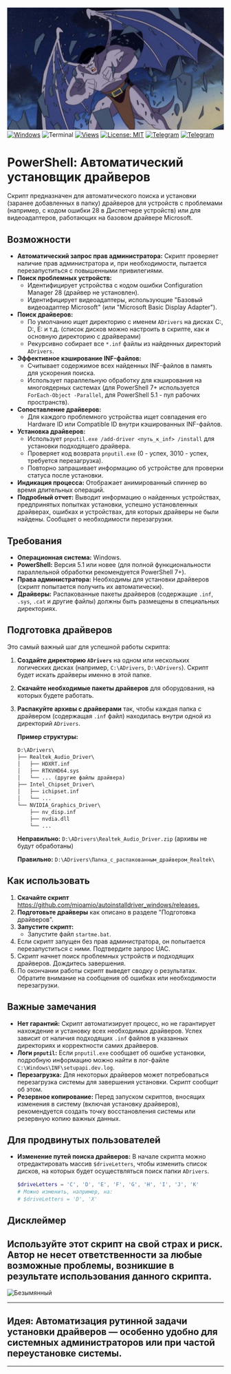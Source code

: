 ![](https://raw.githubusercontent.com/mioamio/autoinstalldriver_windows/main/image.jpg)
[![Windows](https://badgen.net/badge/icon/windows?icon=windows&label)](https://microsoft.com/windows/)
![Terminal](https://badgen.net/badge/icon/terminal?icon=terminal&label)
[![Views](https://views.igorkowalczyk.dev/api/badge/mioamio?repo=autoinstalldriver_windows&label=Views&style=classic)](https://github.com/mioamio/autoinstalldriver_windows/graphs/traffic)
[![License: MIT](https://img.shields.io/github/license/mioamio/autoinstalldriver_windows?style=flat-square)](https://github.com/mioamio/autoinstalldriver_windows/blob/main/LICENSE)
[![Telegram](https://badgen.net/badge/Telegram/me/2CA5E0)](https://t.me/topvselennaya)
[![Telegram](https://badgen.net/badge/Telegram/channel/2CA5E0)](https://t.me/scriptsautomation)


# PowerShell: Автоматический установщик драйверов

Cкрипт предназначен для автоматического поиска и установки (заранее добавленных в папку) драйверов для устройств с проблемами (например, с кодом ошибки 28 в Диспетчере устройств) или для видеоадаптеров, работающих на базовом драйвере Microsoft.

## Возможности

*   **Автоматический запрос прав администратора:** Скрипт проверяет наличие прав администратора и, при необходимости, пытается перезапуститься с повышенными привилегиями.
*   **Поиск проблемных устройств:**
    *   Идентифицирует устройства с кодом ошибки Configuration Manager 28 (драйвер не установлен).
    *   Идентифицирует видеоадаптеры, использующие "Базовый видеоадаптер Microsoft" (или "Microsoft Basic Display Adapter").
*   **Поиск драйверов:**
    *   По умолчанию ищет директорию с именем `ADrivers` на дисках C:, D:, E: и т.д. (список дисков можно настроить в скрипте, как и основную директорию с драйверами)
    *   Рекурсивно собирает все `*.inf` файлы из найденных директорий `ADrivers`.
*   **Эффективное кэширование INF-файлов:**
    *   Считывает содержимое всех найденных INF-файлов в память для ускорения поиска.
    *   Использует параллельную обработку для кэширования на многоядерных системах (для PowerShell 7+ используется `ForEach-Object -Parallel`, для PowerShell 5.1 - пул рабочих пространств).
*   **Сопоставление драйверов:**
    *   Для каждого проблемного устройства ищет совпадения его Hardware ID или Compatible ID внутри кэшированных INF-файлов.
*   **Установка драйверов:**
    *   Использует `pnputil.exe /add-driver <путь_к_inf> /install` для установки подходящего драйвера.
    *   Проверяет код возврата `pnputil.exe` (0 - успех, 3010 - успех, требуется перезагрузка).
    *   Повторно запрашивает информацию об устройстве для проверки статуса после установки.
*   **Индикация процесса:** Отображает анимированный спиннер во время длительных операций.
*   **Подробный отчет:** Выводит информацию о найденных устройствах, предпринятых попытках установки, успешно установленных драйверах, ошибках и устройствах, для которых драйверы не были найдены. Сообщает о необходимости перезагрузки.

## Требования

*   **Операционная система:** Windows.
*   **PowerShell:** Версия 5.1 или новее (для полной функциональности параллельной обработки рекомендуется PowerShell 7+).
*   **Права администратора:** Необходимы для установки драйверов (скрипт попытается получить их автоматически).
*   **Драйверы:** Распакованные пакеты драйверов (содержащие `.inf`, `.sys`, `.cat` и другие файлы) должны быть размещены в специальных директориях.

## Подготовка драйверов

Это самый важный шаг для успешной работы скрипта:

1.  **Создайте директорию `ADrivers`**  на одном или нескольких логических дисках (например, `C:\ADrivers`, `D:\ADrivers`). Скрипт будет искать драйверы именно в этой папке.
2.  **Скачайте необходимые пакеты драйверов** для оборудования, на которых будете работать.
3.  **Распакуйте архивы с драйверами** так, чтобы каждая папка с драйвером (содержащая `.inf` файл) находилась внутри одной из директорий `ADrivers`.

    **Пример структуры:**

    ```
    D:\ADrivers\
    ├── Realtek_Audio_Driver\
    │   ├── HDXRT.inf
    │   ├── RTKVHD64.sys
    │   └── ... (другие файлы драйвера)
    ├── Intel_Chipset_Driver\
    │   ├── ichipset.inf
    │   └── ...
    └── NVIDIA_Graphics_Driver\
        ├── nv_disp.inf
        ├── nvdia.dll
        └── ...
    ```

    **Неправильно:** `D:\ADrivers\Realtek_Audio_Driver.zip` (архивы не будут обработаны)
    
    **Правильно:** `D:\ADrivers\Папка_с_распакованным_драйвером_Realtek\`

## Как использовать

1.  **Скачайте скрипт** <https://github.com/mioamio/autoinstalldriver_windows/releases.>
2.  **Подготовьте драйверы** как описано в разделе "Подготовка драйверов".
3.  **Запустите скрипт:**
    *   Запустите файл `startme.bat`.
4.  Если скрипт запущен без прав администратора, он попытается перезапуститься с ними. Подтвердите запрос UAC.
5.  Скрипт начнет поиск проблемных устройств и подходящих драйверов. Дождитесь завершения.
6.  По окончании работы скрипт выведет сводку о результатах. Обратите внимание на сообщения об ошибках или необходимости перезагрузки.

## Важные замечания

*   **Нет гарантий:** Скрипт автоматизирует процесс, но не гарантирует нахождение и установку всех необходимых драйверов. Успех зависит от наличия подходящих `.inf` файлов в указанных директориях и корректности самих драйверов.
*   **Логи `pnputil`:** Если `pnputil.exe` сообщает об ошибке установки, подробную информацию можно найти в лог-файле `C:\Windows\INF\setupapi.dev.log`.
*   **Перезагрузка:** Для некоторых драйверов может потребоваться перезагрузка системы для завершения установки. Скрипт сообщит об этом.
*   **Резервное копирование:** Перед запуском скриптов, вносящих изменения в систему (включая установку драйверов), рекомендуется создать точку восстановления системы или резервную копию важных данных.

## Для продвинутых пользователей

*   **Изменение путей поиска драйверов:** В начале скрипта можно отредактировать массив `$driveLetters`, чтобы изменить список дисков, на которых будет осуществляться поиск папки `ADrivers`.
    ```powershell
    $driveLetters = 'C', 'D', 'E', 'F', 'G', 'H', 'I', 'J', 'K'
    # Можно изменить, например, на:
    # $driveLetters = 'D', 'X'
    ```

## Дисклеймер

Используйте этот скрипт на свой страх и риск. Автор не несет ответственности за любые возможные проблемы, возникшие в результате использования данного скрипта.
---
![Безымянный](https://github.com/user-attachments/assets/2caf2ad0-c5db-4a2d-902f-e6e91be113ce)

---
 ## Идея: Автоматизация рутинной задачи установки драйверов — особенно удобно для системных администраторов или при частой переустановке системы.
---
